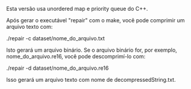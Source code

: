 Esta versão usa unordered map e priority queue do C++. 

Após gerar o executável "repair" com o make, você pode comprimir um arquivo texto com:

./repair -c dataset/nome_do_arquivo.txt

Isto gerará um arquivo binário. Se o arquivo binário for, por exemplo, nome_do_arquivo.re16, você pode descomprimí-lo com:

./repair -d dataset/nome_do_arquivo.re16

Isso gerará um arquivo texto com nome de decompressedString.txt.